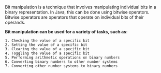 Bit manipulation is a technique that involves manipulating individual bits in a binary representation. In Java, this can be done using bitwise operators. Bitwise operators are operators that operate on individual bits of their operands.

**Bit manipulation can be used for a variety of tasks, such as:**

    1. Checking the value of a specific bit
    2. Setting the value of a specific bit
    3. Clearing the value of a specific bit
    4. Toggling the value of a specific bit
    5. Performing arithmetic operations on binary numbers
    6. Converting binary numbers to other number systems
    7. Converting other number systems to binary numbers